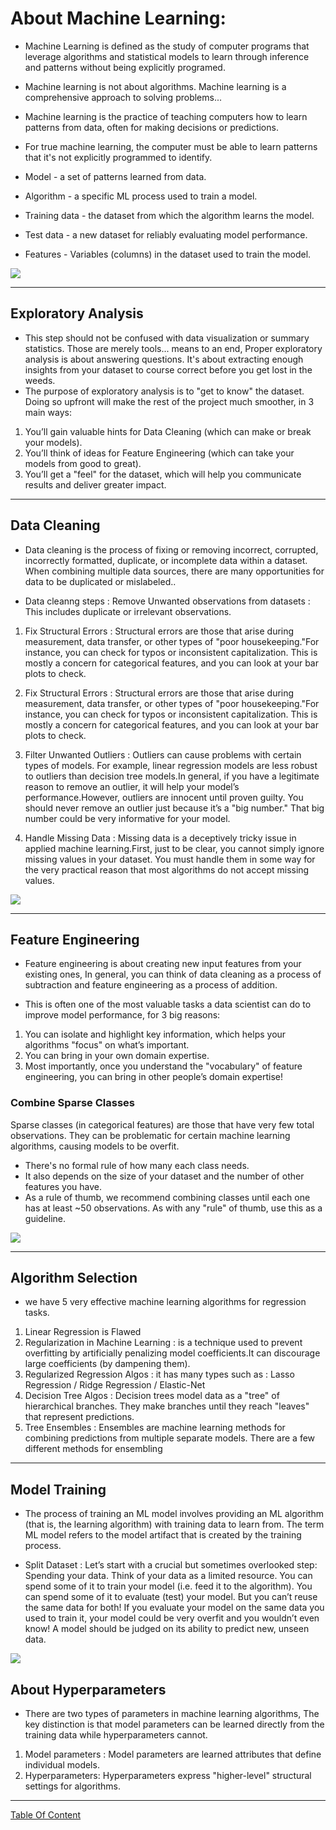 # About Machine Learning:
- Machine Learning is defined as the study of computer programs that leverage algorithms and statistical models to learn through inference and patterns without being explicitly programed.

- Machine learning is not about algorithms. Machine learning is a comprehensive approach to solving problems...

- Machine learning is the practice of teaching computers how to learn patterns from data, often for making decisions or predictions.

- For true machine learning, the computer must be able to learn patterns that it's not explicitly programmed to identify.

- Model - a set of patterns learned from data.

- Algorithm - a specific ML process used to train a model.

- Training data - the dataset from which the algorithm learns the model.

- Test data - a new dataset for reliably evaluating model performance.

- Features - Variables (columns) in the dataset used to train the model.

![](https://www.igmguru.com/uploads/products/machine-learning-training-igmguru_1499895199_xl.jpg)

------------------------------------
## Exploratory Analysis
- This step should not be confused with data visualization or summary statistics. Those are merely tools... means to an end, Proper exploratory analysis is about answering questions. It's about extracting enough insights from your dataset to course correct before you get lost in the weeds.
- The purpose of exploratory analysis is to "get to know" the dataset. Doing so upfront will make the rest of the project much smoother, in 3 main ways:

1) You’ll gain valuable hints for Data Cleaning (which can make or break your models).
2) You’ll think of ideas for Feature Engineering (which can take your models from good to great).
3) You’ll get a "feel" for the dataset, which will help you communicate results and deliver greater impact.
-------------------------------------
## Data Cleaning
- Data cleaning is the process of fixing or removing incorrect, corrupted, incorrectly formatted, duplicate, or incomplete data within a dataset. When combining multiple data sources, there are many opportunities for data to be duplicated or mislabeled..

- Data cleanng steps :
Remove Unwanted observations from datasets : This includes duplicate or irrelevant observations.

1) Fix Structural Errors : Structural errors are those that arise during measurement, data transfer, or other types of "poor housekeeping."For instance, you can check for typos or inconsistent capitalization. This is mostly a concern for categorical features, and you can look at your bar plots to check.

2) Fix Structural Errors : Structural errors are those that arise during measurement, data transfer, or other types of "poor housekeeping."For instance, you can check for typos or inconsistent capitalization. This is mostly a concern for categorical features, and you can look at your bar plots to check.

3) Filter Unwanted Outliers : Outliers can cause problems with certain types of models. For example, linear regression models are less robust to outliers than decision tree models.In general, if you have a legitimate reason to remove an outlier, it will help your model’s performance.However, outliers are innocent until proven guilty. You should never remove an outlier just because it’s a "big number." That big number could be very informative for your model.

4) Handle Missing Data : Missing data is a deceptively tricky issue in applied machine learning.First, just to be clear, you cannot simply ignore missing values in your dataset. You must handle them in some way for the very practical reason that most algorithms do not accept missing values.

![](https://mk0analyticsindf35n9.kinstacdn.com/wp-content/uploads/2018/02/DG_Data_Cleansing_Cycle_300px.png)

-----------------------------------
## Feature Engineering

- Feature engineering is about creating new input features from your existing ones, In general, you can think of data cleaning as a process of subtraction and feature engineering as a process of addition.

- This is often one of the most valuable tasks a data scientist can do to improve model performance, for 3 big reasons:
1) You can isolate and highlight key information, which helps your algorithms "focus" on what’s important.
2) You can bring in your own domain expertise.
3) Most importantly, once you understand the "vocabulary" of feature engineering, you can bring in other people’s domain expertise!

### Combine Sparse Classes
Sparse classes (in categorical features) are those that have very few total observations. They can be problematic for certain machine learning algorithms, causing models to be overfit.

- There's no formal rule of how many each class needs.
- It also depends on the size of your dataset and the number of other features you have.
- As a rule of thumb, we recommend combining classes until each one has at least ~50 observations. As with any "rule" of thumb, use this as a guideline.

![](https://www.analyticsindiamag.com/wp-content/uploads/2019/06/aq.png)

------------------------------------------
## Algorithm Selection
- we have 5 very effective machine learning algorithms for regression tasks.
1. Linear Regression is Flawed
2. Regularization in Machine Learning : is a technique used to prevent overfitting by artificially penalizing model coefficients.It can discourage large coefficients (by dampening them).
3. Regularized Regression Algos : it has many types such as : Lasso Regression / Ridge Regression / Elastic-Net
4. Decision Tree Algos : Decision trees model data as a "tree" of hierarchical branches. They make branches until they reach "leaves" that represent predictions.
5. Tree Ensembles : Ensembles are machine learning methods for combining predictions from multiple separate models. There are a few different methods for ensembling
--------------------------------------
## Model Training
- The process of training an ML model involves providing an ML algorithm (that is, the learning algorithm) with training data to learn from. The term ML model refers to the model artifact that is created by the training process.

- Split Dataset : Let’s start with a crucial but sometimes overlooked step: Spending your data.
Think of your data as a limited resource.
You can spend some of it to train your model (i.e. feed it to the algorithm).
You can spend some of it to evaluate (test) your model.
But you can’t reuse the same data for both!
If you evaluate your model on the same data you used to train it, your model could be very overfit and you wouldn’t even know! A model should be judged on its ability to predict new, unseen data.

![](https://miro.medium.com/max/3596/1*oFNBcZOE4llPlf4XU9tGOw.png)

## About Hyperparameters
- There are two types of parameters in machine learning algorithms, The key distinction is that model parameters can be learned directly from the training data while hyperparameters cannot.
1) Model parameters : Model parameters are learned attributes that define individual models.
2) Hyperparameters: Hyperparameters express "higher-level" structural settings for algorithms.
---------------------------------------------



[Table Of Content](https://github.com/omarXzain/401-reading-notes)
